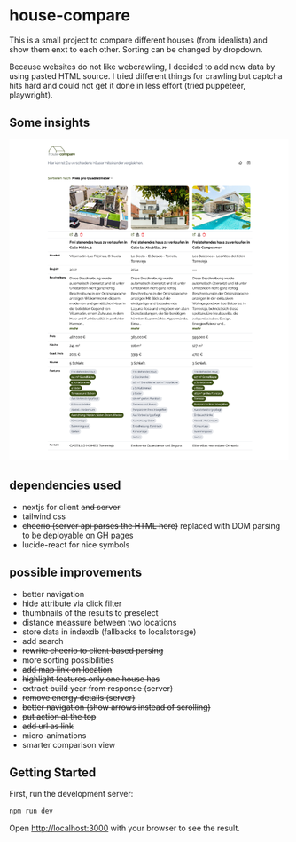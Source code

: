# house-compare

This is a small project to compare different houses (from idealista) and show them enxt to each other.
Sorting can be changed by dropdown.

Because websites do not like webcrawling, I decided to add new data by using pasted HTML source. I tried different things for crawling but
captcha hits hard and could not get it done in less effort (tried puppeteer, playwright).

## Some insights

![](./screenshot.png)

## dependencies used

- nextjs for client ~~and server~~
- tailwind css
- ~~cheerio (server api parses the HTML here)~~ replaced with DOM parsing to be deployable on GH pages
- lucide-react for nice symbols

## possible improvements

- better navigation
- hide attribute via click filter
- thumbnails of the results to preselect
- distance meassure between two locations
- store data in indexdb (fallbacks to localstorage)
- add search
- ~~rewrite cheerio to client based parsing~~
- more sorting possibilities
- ~~add map link on location~~
- ~~highlight features only one house has~~
- ~~extract build year from response (server)~~
- ~~remove energy details (server)~~
- ~~better navigation (show arrows instead of scrolling)~~
- ~~put action at the top~~
- ~~add url as link~~
- micro-animations
- smarter comparison view

## Getting Started

First, run the development server:

```bash
npm run dev
```

Open [http://localhost:3000](http://localhost:3000) with your browser to see the result.
